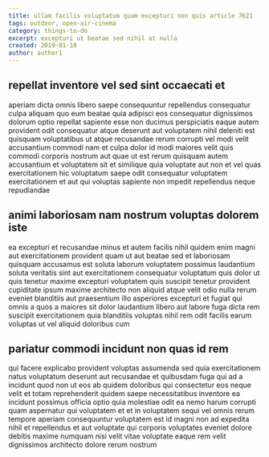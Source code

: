 ```yaml
---
title: ullam facilis voluptatum quam excepturi non quis article 7621
tags: outdoor, open-air-cinema
category: things-to-do
excerpt: excepturi ut beatae sed nihil at nulla
created: 2019-01-10
author: author1
---
```


## repellat inventore vel sed sint occaecati et

aperiam dicta omnis libero saepe consequuntur repellendus consequatur culpa aliquam quo eum beatae quia adipisci eos consequatur dignissimos dolorum optio repellat sapiente esse non ducimus perspiciatis eaque autem provident odit consequatur atque deserunt aut voluptatem nihil deleniti est quisquam voluptatibus ut atque recusandae rerum corrupti vel modi velit accusantium commodi nam et culpa dolor id modi maiores velit quis commodi corporis nostrum aut quae ut est rerum quisquam autem accusantium et voluptatem sit et similique quia voluptate aut non et vel quas exercitationem hic voluptatum saepe odit consequatur voluptatem exercitationem et aut qui voluptas sapiente non impedit repellendus neque repudiandae

## animi laboriosam nam nostrum voluptas dolorem iste

ea excepturi et recusandae minus et autem facilis nihil quidem enim magni aut exercitationem provident quam ut aut beatae sed et laboriosam quisquam accusamus est soluta laborum voluptatem possimus laudantium soluta veritatis sint aut exercitationem consequatur voluptatum quis dolor ut quis tenetur maxime excepturi voluptatem quis suscipit tenetur provident cupiditate ipsum maxime architecto non aliquid atque velit odio nulla rerum eveniet blanditiis aut praesentium illo asperiores excepturi et fugiat qui omnis a quos a maiores sit dolor laudantium libero aut labore fuga dicta rem suscipit exercitationem quia blanditiis voluptas nihil rem odit facilis earum voluptas ut vel aliquid doloribus cum

## pariatur commodi incidunt non quas id rem

qui facere explicabo provident voluptas assumenda sed quia exercitationem natus voluptatum deserunt aut recusandae et quibusdam fuga qui ad a incidunt quod non ut eos ab quidem doloribus qui consectetur eos neque velit et totam reprehenderit quidem saepe necessitatibus inventore ea incidunt possimus officia optio quia molestiae odit ea nemo harum corrupti quam aspernatur qui voluptatem et et in voluptatem sequi vel omnis rerum tempore aperiam consequuntur voluptatem est id magni non ad expedita nihil et repellendus et aut voluptate qui corporis voluptates eveniet dolore debitis maxime numquam nisi velit vitae voluptate eaque rem velit dignissimos architecto dolore rerum nostrum
